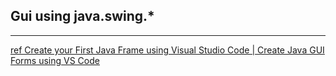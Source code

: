 ## Gui using java.swing.*
---
[ref Create your First Java Frame using Visual Studio Code | Create Java GUI Forms using VS Code](https://www.youtube.com/watch?v=5G2XM1nlX5Q)
